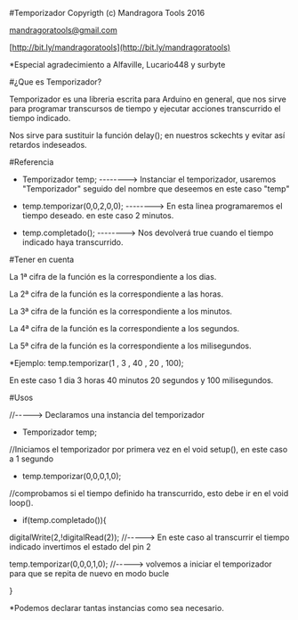 #Temporizador 
Copyrigth (c) Mandragora Tools 2016

[mandragoratools@gmail.com](mailto:mandragoratools@gmail.com)

[http://bit.ly/mandragoratools](http://bit.ly/mandragoratools)

*Especial agradecimiento a Alfaville, Lucario448  y surbyte


#¿Que es Temporizador?

Temporizador es una libreria escrita para Arduino en general, que nos sirve para programar transcursos de tiempo y ejecutar acciones transcurrido el tiempo indicado.

Nos sirve para sustituir la función delay(); en nuestros sckechts y evitar así retardos indeseados.

#Referencia

- Temporizador temp;   --------> Instanciar el temporizador, usaremos "Temporizador" seguido del nombre que deseemos en este caso "temp"

- temp.temporizar(0,0,2,0,0); --------> En esta linea programaremos el tiempo deseado. en este caso 2 minutos.

- temp.completado(); --------> Nos devolverá true cuando el tiempo indicado haya transcurrido.

#Tener en cuenta

 La 1ª cifra de la función es la correspondiente a los dias.

 La 2ª cifra de la función es la correspondiente a las horas.

 La 3ª cifra de la función es la correspondiente a los minutos.

 La 4ª cifra de la función es la correspondiente a los segundos.

 La 5ª cifra de la función es la correspondiente a los milisegundos.

*Ejemplo: temp.temporizar(1  ,  3   ,   40    ,   20   ,   100);

En este caso 1 dia 3 horas 40 minutos  20 segundos y 100 milisegundos.




#Usos
  

 //-----> Declaramos una instancia  del temporizador

  - Temporizador temp;


//Iniciamos el temporizador por primera vez en el void setup(), en este caso a 1 segundo

  - temp.temporizar(0,0,0,1,0);


//comprobamos si el tiempo definido ha transcurrido, esto debe ir en el void loop().

  - if(temp.completado()){ 
  
   digitalWrite(2,!digitalRead(2)); //-----> En este caso al transcurrir el tiempo indicado invertimos el estado del pin 2
  
   temp.temporizar(0,0,0,1,0); //-----> volvemos a iniciar el temporizador para que se repita de nuevo en modo bucle

}



*Podemos declarar tantas instancias como sea necesario.


